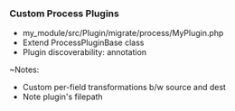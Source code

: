 ### Custom Process Plugins

* my_module/src/Plugin/migrate/process/MyPlugin.php
* Extend ProcessPluginBase class
* Plugin discoverability: annotation

~Notes:

* Custom per-field transformations b/w source and dest
* Note plugin's filepath
